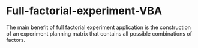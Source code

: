 # Full-factorial-experiment-VBA
The main benefit of full factorial experiment application is the construction of an experiment planning matrix that contains all possible combinations of factors.

